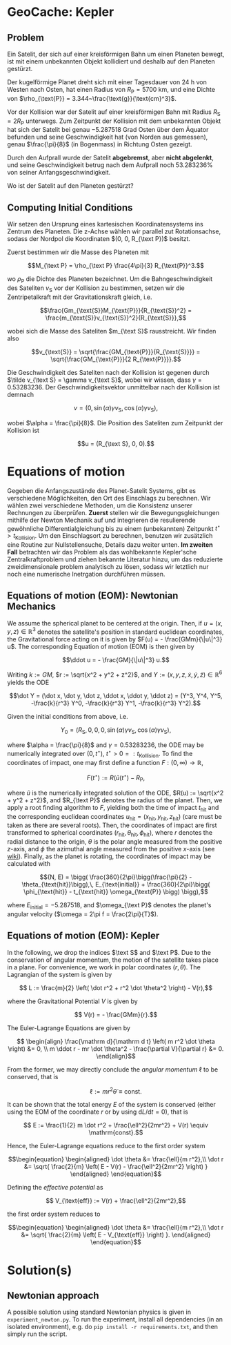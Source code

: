 # GeoCache: Kepler

## Problem


Ein Satelit, der sich auf einer kreisförmigen
Bahn um einen Planeten bewegt,
ist mit einem unbekannten Objekt kollidiert
und deshalb auf den Planeten gestürzt.

Der kugelförmige Planet dreht sich
mit einer Tagesdauer von $24~\text{h}$
von Westen nach Osten,
hat einen Radius von $R_{\text{P}} = 5700~\text{km}$,
und eine Dichte von
$\rho_{\text{P}} = 3.344~\frac{\text{g}}{\text{cm}^3}$.

Vor der Kollision war der Satelit
auf einer kreisförmigen Bahn mit Radius
$R_{\text{S}} =2 R_{\text{P}}$ unterwegs.
Zum Zeitpunkt der Kollision mit dem unbekannten Objekt
hat sich der Satelit bei genau
$-5.287518$
Grad Osten über dem Äquator befunden und seine Geschwindigkeit hat
(von Norden aus gemessen), genau
$\frac{\pi}{8}$ (in Bogenmass)
in Richtung Osten gezeigt.

Durch den Aufprall wurde der Satelit **abgebremst**,
aber **nicht abgelenkt**, und seine Geschwindigkeit betrug
nach dem Aufprall noch
$53.283236\%$
von seiner Anfangsgeschwindigkeit.

Wo ist der Satelit auf den Planeten gestürzt?

## Computing Initial Conditions

Wir setzen den Ursprung eines kartesischen Koordinatensystems
ins Zentrum des Planeten.
Die z-Achse wählen wir parallel zut Rotationsachse,
sodass der Nordpol die Koordinaten
$(0, 0, R_{\text P})$ besitzt.

Zuerst bestimmen wir die Masse des Planeten mit
```math
M_{\text P} = \rho_{\text P} \frac{4\pi}{3} R_{\text{P}}^3.
```
wo $\rho_{\text{P}}$ die Dichte des Planeten bezeichnet.
Um die Bahngeschwindigkeit des Sateliten $v_{\text{S}}$
vor der Kollision zu bestimmen, setzen wir die Zentripetalkraft
mit der Gravitationskraft gleich, i.e.

```math
\frac{Gm_{\text{S}}M_{\text{P}}}{R_{\text{S}}^2}
=
\frac{m_{\text{S}}v_{\text{S}}^2}{R_{\text{S}}},
```

wobei sich die Masse des Sateliten $m_{\text S}$ rausstreicht.
Wir finden also

```math
v_{\text{S}}
= \sqrt{\frac{GM_{\text{P}}}{R_{\text{S}}}}
= \sqrt{\frac{GM_{\text{P}}}{2 R_{\text{P}}}}.
```

Die Geschwindigkeit des Sateliten nach der Kollision
ist gegenen durch $\tilde v_{\text S} = \gamma v_{\text S}$,
wobei wir wissen, dass
$\gamma = 0.53283236$.
Der Geschwindigkeitsvektor unmittelbar nach der Kollision ist demnach

```math
v = 
(0, \, 
\sin(\alpha) \gamma v_\text{S}, \,
\cos(\alpha) \gamma v_\text{S}),
```
wobei $\alpha = \frac{\pi}{8}$.
Die Position des Sateliten zum Zeitpunkt der Kollision ist
```math
u = (R_{\text S}, 0, 0).
```

# Equations of motion

Gegeben die Anfangszustände des Planet-Satelit Systems,
gibt es verschiedene Möglichkeiten,
den Ort des Einschlags zu berechnen.
Wir wählen zwei verschiedene Methoden,
um die Konsistenz unserer Rechnungen zu überprüfen.
__Zuerst__ stellen wir die Bewegungsgleichungen
mithilfe der Newton Mechanik auf und integrieren
die resulierende gewöhnliche Differentialgleichung
bis zu einem (unbekannten) Zeitpunkt $t^\star > t_{\text{Kollision}}$.
Um den Einschlagsort zu berechnen,
benutzen wir zusätzlich eine Routine zur Nullstellensuche,
Details dazu weiter unten.
__Im zweiten Fall__ betrachten wir das Problem
als das wohlbekannte Kepler'sche Zentralkraftproblem
und ziehen bekannte Literatur hinzu, um das reduzierte
zweidimensionale problem analytisch zu lösen,
sodass wir letztlich nur noch eine numerische Inetrgation
durchführen müssen.

## Equations of motion (EOM): Newtonian Mechanics


We assume the spherical planet to be centered at the origin.
Then, if $u = (x,y,z) \in \mathbb{R}^3$
denotes the satellite's position in standard euclidean coordinates,
the Gravitational force acting on it is given by
$F(u) = - \frac{GMm}{\|u\|^3} u$.
The corresponding Equation of motion (EOM)
is then given by
```math
\ddot u = - \frac{GM}{\|u\|^3} u.
```
Writing
$k:= GM$, $r := \sqrt{x^2 + y^2 + z^2}$, and
$Y := (x,y,z,\dot x, \dot y, \dot z) \in \mathbb R^6$
yields the ODE
```math
\dot Y
=
(\dot x, \dot y, \dot z, \ddot x, \ddot y, \ddot z)
=
(Y^3, Y^4, Y^5,
-\frac{k}{r^3} Y^0,
-\frac{k}{r^3} Y^1,
-\frac{k}{r^3} Y^2).
```
Given the initial conditions from above, i.e.

```math
Y_0 =
(R_{\text{S}}, 0, 0, 0,
\sin(\alpha) \gamma v_\text{S},
\cos(\alpha) \gamma v_\text{S}),
```

where $\alpha = \frac{\pi}{8}$
and $\gamma = 0.53283236$,
the ODE may be numerically integrated over
$(0, t^\star)$, $t^\star > 0 =: t_{\text{Kollision}}$.
To find the coordinates of impact,
one may first define a function
$F : (0, \infty) \to \mathbb R$,

```math
F(t^\star)
:=
R(\tilde u (t^\star) - R_{\text{P}},
```

where $\tilde u$ is the numerically integrated solution of the ODE,
$R(u) := \sqrt{x^2 + y^2 + z^2}$,
and $R_{\text P}$ denotes the radius of the planet.
Then, we apply a root finding algorithm to $F$,
yielding both the time of impact $t_{\text{hit}}$
and the corresponding euclidean coordinates
$u_{\text{hit}}=(x_{\text{hit}}, y_{\text{hit}}, z_{\text{hit}})$
(care must be taken as there are several roots).
Then, the coordinates of impact are first transformed
to spherical coordinates
$(r_{\text{hit}}, \theta_{\text{hit}}, \phi_{\text{hit}})$,
where $r$ denotes the radial distance to the origin,
$\theta$ is the polar angle measured from the positive $z$-axis,
and $\phi$ the azimuthal angle measured from the positive $x$-axis
(see [wiki](https://en.wikipedia.org/wiki/Spherical_coordinate_systemhttps://en.wikipedia.org/wiki/Spherical_coordinate_system)).
Finally, as the planet is rotating,
the coordinates of impact may be calculated with

```math
(N, E)
=
\bigg(
    \frac{360}{2\pi}\bigg(\frac{\pi}{2} - \theta_{\text{hit}}\bigg),\,
    E_{\text{initial}} + \frac{360}{2\pi}\bigg( \phi_{\text{hit}} - t_{\text{hit}} \omega_{\text{P}} \bigg)
\bigg),
```

where
$E_{\text{initial}} = −5.287518$,
and $\omega_{\text P}$ denotes the planet's angular velocity
($\omega = 2\pi f = \frac{2\pi}{T}$).

## Equations of motion (EOM): Kepler


In the following, we drop the indices $\text S$ and $\text P$.
Due to the conservation of angular momentum,
the motion of the satellite takes place in a plane.
For convenience, we work in polar coordinates $(r, \theta)$.
The Lagrangian of the system is given by

```math
    L
    :=
    \frac{m}{2}
    \left(
        \dot r^2 + r^2 \dot \theta^2
    \right)
    - V(r),
```

where the Gravitational Potential $V$ is given by

```math
    V(r) = - \frac{GMm}{r}.
```

The Euler-Lagrange Equations are given by

```math
    \begin{align}
        \frac{\mathrm d}{\mathrm d t}
        \left(
            m r^2 \dot \theta
        \right)
        &= 0, \\
        m \ddot r - mr \dot \theta^2 - \frac{\partial V}{\partial r} &= 0.
    \end{align}
```

From the former, we may directly conclude
the _angular momentum_ $\ell$ to be conserved,
that is

```math
    \ell := m r^2 \dot \theta \equiv \mathrm{const}.
```

It can be shown that the total energy $E$
of the system is conserved
(either using the EOM of the coordinate $r$
or by using $\mathrm d L/ \mathrm d t = 0$),
that is
```math
    E
    := \frac{1}{2} m \dot r^2
    + \frac{\ell^2}{2mr^2}
    + V(r) \equiv \mathrm{const}.
```

Hence, the Euler-Lagrange equations reduce to the
first order system

```math
\begin{equation}
    \begin{aligned}
        \dot \theta 
        &=
        \frac{\ell}{m r^2},\\
        \dot r
        &=
        \sqrt{
            \frac{2}{m}
            \left(
                E - V(r) - \frac{\ell^2}{2mr^2}
            \right)
        }
    \end{aligned}
\end{equation}
```

Defining the _effective potential_ as

```math
    V_{\text{eff}}
    :=
    V(r) + \frac{\ell^2}{2mr^2},
```

the first order system reduces to

```math
\begin{equation}
    \begin{aligned}
        \dot \theta 
        &=
        \frac{\ell}{m r^2},\\
        \dot r
        &=
        \sqrt{
            \frac{2}{m}
            \left(
                E - V_{\text{eff}}
            \right)
        }.
    \end{aligned}
\end{equation}
```

# Solution(s)

## Newtonian approach
A possible solution using standard Newtonian physics is given in `experiment_newton.py`.
To run the experiment, install all dependencies (in an isolated environment),
e.g. do `pip install -r requirements.txt`, and then simply run the script.